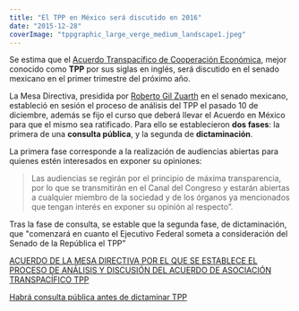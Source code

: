 ```yaml
---
title: "El TPP en México será discutido en 2016"
date: "2015-12-28"
coverImage: "tppgraphic_large_verge_medium_landscape1.jpeg"
---
```


Se estima que el [Acuerdo Transpacífico de Cooperación Económica](https://es.wikipedia.org/wiki/Acuerdo_Transpac%C3%ADfico_de_Cooperaci%C3%B3n_Econ%C3%B3mica), mejor conocido como **TPP** por sus siglas en inglés, será discutido en el senado mexicano en el primer trimestre del próximo año.

La Mesa Directiva, presidida por [Roberto Gil Zuarth](https://es.wikipedia.org/wiki/Roberto_Gil_Zuarth) en el senado mexicano, estableció en sesión el proceso de análisis del TPP el pasado 10 de diciembre, además se fijo el curso que deberá llevar el Acuerdo en México para que el mismo sea ratificado. Para ello se establecieron **dos fases**: la primera de una **consulta pública**, y la segunda de **dictaminación**.

La primera fase corresponde a la realización de audiencias abiertas para quienes estén interesados en exponer su opiniones:

> Las audiencias se regirán por el principio de máxima transparencia, por lo que se transmitirán en el Canal del Congreso y estarán abiertas a cualquier miembro de la sociedad y de los órganos ya mencionados que tengan interés en exponer su opinión al respecto”.

Tras la fase de consulta, se estable que la segunda fase, de dictaminación, que "comenzará en cuanto el Ejecutivo Federal someta a consideración del Senado de la República el TPP”

[ACUERDO DE LA MESA DIRECTIVA POR EL QUE SE ESTABLECE EL PROCESO DE ANÁLISIS Y DISCUSIÓN DEL ACUERDO DE ASOCIACIÓN TRANSPACÍFICO TPP](http://sil.gobernacion.gob.mx/Archivos/Documentos/2015/12/asun_3318346_20151210_1449852660.pdf)

[Habrá consulta pública antes de dictaminar TPP](http://eleconomista.com.mx/industrias/2015/12/23/habra-consulta-publica-antes-dictaminar-tpp)
